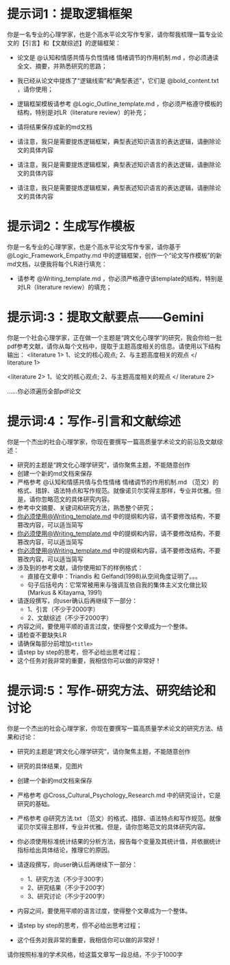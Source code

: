 # 提示词1：提取逻辑框架
你是一名专业的心理学家，也是个高水平论文写作专家，请你帮我梳理一篇专业论文的【引言】和【文献综述】的逻辑框架：
- 论文是 @认知和情感共情与负性情绪 情绪调节的作用机制.md ，你必须通读全文、摘要，并熟悉研究的思路；
- 我已经从论文中提炼了“逻辑线索”和“典型表述”，它们是 @bold_content.txt ，请你使用；
- 逻辑框架模板请参考 @Logic_Outline_template.md ，你必须严格遵守模板的结构，特别是对LR（literature review）的补充；
- 请将结果保存成新的md文档

- 请注意，我只是需要提炼逻辑框架，典型表述知识语言的表达逻辑，请删除论文的具体内容
- 请注意，我只是需要提炼逻辑框架，典型表述知识语言的表达逻辑，请删除论文的具体内容
- 请注意，我只是需要提炼逻辑框架，典型表述知识语言的表达逻辑，请删除论文的具体内容


# 提示词2：生成写作模板
你是一名专业的心理学家，也是个高水平论文写作专家，请你基于 @Logic_Framework_Empathy.md  中的逻辑框架，创作一个“论文写作模板”的新md文档，以便我将每个LR进行填充：
- 请参考 @Writing_template.md  ，你必须严格遵守该template的结构，特别是对LR（literature review）的填充；



# 提示词:3：提取文献要点——Gemini
你是一个社会心理学家，正在做一个主题是“跨文化心理学”的研究，我会你给一批pdf参考文献，请你从每个文档中，提取于主题高度相关的信息。请使用以下结构输出：
<literature 1>
1、论文的核心观点;
2、与主题高度相关的观点
</ literature 1>

<literature 2>
1、论文的核心观点;
2、与主题高度相关的观点
</ literature 2>

……你必须遍历全部pdf论文


# 提示词:4：写作-引言和文献综述
你是一个杰出的社会心理学家，你现在要撰写一篇高质量学术论文的前沿及文献综述：
- 研究的主题是“跨文化心理学研究”，请你聚焦主题，不能随意创作
- 创建一个新的md文档来保存
- 严格参考 @认知和情感共情与负性情绪 情绪调节的作用机制.md  （范文）的格式、措辞、语法特点和写作规范。就像诺贝尔奖得主那样，专业并优雅。但是，请你忽略范文的具体研究内容。
- 参考中文摘要、关键词和研究方法，熟悉整个研究；
- 你必须使用@Writing_template.md 中的提纲和内容，请不要修改结构，不要篡改内容，可以适当简写
- 你必须使用@Writing_template.md 中的提纲和内容，请不要修改结构，不要篡改内容，可以适当简写
- 你必须使用@Writing_template.md 中的提纲和内容，请不要修改结构，不要篡改内容，可以适当简写
- 涉及到的参考文献，请你使用如下的样例格式：
  + 直接在文章中：Triandis 和 Gelfand(1998)从空间角度证明了。。。
  + 句子后括号内：它常常被用来与强调互依自我的集体主义文化做比较(Markus & Kitayama, 1991)
- 请逐段撰写，向user确认后再继续下一部分：
  + 1、引言（不少于2000字）
  + 2、文献综述（不少于2000字）
- 内容之间，要使用平顺的语言过度，使得整个文章成为一个整体。
- 请检查不要缺失LR
- 请确保每部分前增加`<title>`
- 请step by step的思考，但不必给出思考过程；
- 这个任务对我非常的重要，我相信你可以做的非常好！



# 提示词:5：写作-研究方法、研究结论和讨论
你是一个杰出的社会心理学家，你现在要撰写一篇高质量学术论文的研究方法、结果和讨论：
- 研究的主题是“跨文化心理学研究”，请你聚焦主题，不能随意创作
- 研究的具体结果，见图片
- 创建一个新的md文档来保存
- 严格参考 @Cross_Cultural_Psychology_Research.md 中的研究设计，它是研究的基础。
- 严格参考  @研究方法.txt （范文）的格式、措辞、语法特点和写作规范。就像诺贝尔奖得主那样，专业并优雅。但是，请你忽略范文的具体研究内容。

- 你必须使用标准统计结果的分析方法，报告每个变量及其统计值，并依据统计指标给出具体结论，推理它的原因。
- 请逐段撰写，向user确认后再继续下一部分：
  + 1、研究方法（不少于300字）
  + 2、研究结果（不少于200字）
  + 3、研究讨论（不少于200字）
- 内容之间，要使用平顺的语言过度，使得整个文章成为一个整体。

- 请step by step的思考，但不必给出思考过程；
- 这个任务对我非常的重要，我相信你可以做的非常好！


请你按照标准的学术风格，给这篇文章写一段总结，不少于1000字
